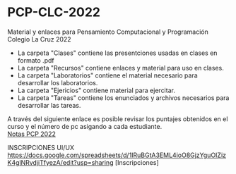 # PCP-CLC-2022
Material y enlaces para Pensamiento Computacional y Programación Colegio La Cruz 2022

- La carpeta "Clases" contiene las presentciones usadas en clases en formato .pdf
- La carpeta "Recursos" contiene enlaces y material para uso en clases.
- La carpeta "Laboratorios" contiene el material necesario para desarrollar los laboratorios.
- La carpeta "Ejericios" contiene material para ejercitar.
- La carpeta "Tareas" contiene los enunciados y archivos necesarios para desarrollar las tareas.

A través del siguiente enlace es posible revisar los puntajes obtenidos en el curso y el número de pc asigando a cada estudiante.<br/>
[Notas PCP 2022](https://docs.google.com/spreadsheets/d/1mLhbUwOhuig5yHQfvUpPfRpkH8b_PGA-3MdusTp_HRY/edit?usp=sharing)

INSCRIPCIONES UI/UX
https://docs.google.com/spreadsheets/d/1IRuBGtA3EML4ioO8GjzYguOIZizK4glNRvdjiTfyezA/edit?usp=sharing
[Inscripciones]
